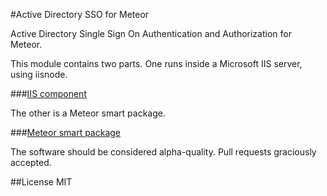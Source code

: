 #Active Directory SSO for Meteor

Active Directory Single Sign On Authentication and Authorization for Meteor.

This module contains two parts. One runs inside a Microsoft IIS server, using iisnode.

###[IIS component](iisnode-meteor-ad-sso)

The other is a Meteor smart package.

###[Meteor smart package](package-meteor-ad-sso)

The software should be considered alpha-quality. Pull requests graciously accepted.

##License
MIT
